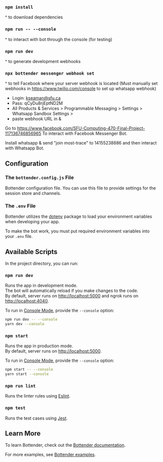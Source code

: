 ### `npm install`

^ to download dependencies

### `npm run -- --console`

^ to interact with bot through the console (for testing)

### `npm run dev`

^ to generate development webhooks

### `npx bottender messenger webhook set`

^ to tell Facebook where your server webhook is located
(Must manually set webhooks in https://www.twilio.com/console to set up 
 whatsapp webhook)

- Login: kseaman@sfu.ca
- Pass: qCyDu8rjEptND2M
- All Products & Services > Programmable Messaging > Settings > Whatsapp Sandbox 
  Settings >
- paste webhook URL in <when a message comes in> & <status callback url>

Go to https://www.facebook.com/SFU-Computing-470-Final-Project-117136746856965
To interact with Facebook Messenger Bot.

Install whatsapp & send "join most-trace" to 14155238886 and then interact with
Whatsapp Bot. 




## Configuration

### The `bottender.config.js` File

Bottender configuration file. You can use this file to provide settings for the session store and channels.

### The `.env` File

Bottender utilizes the [dotenv](https://www.npmjs.com/package/dotenv) package to load your environment variables when developing your app.

To make the bot work, you must put required environment variables into your `.env` file.

## Available Scripts

In the project directory, you can run:

### `npm run dev`

Runs the app in development mode.<br>
The bot will automatically reload if you make changes to the code.<br>
By default, server runs on [http://localhost:5000](http://localhost:5000) and ngrok runs on [http://localhost:4040](http://localhost:4040).

To run in [Console Mode](https://bottender.js.org/docs/en/the-basics-console-mode), provide the `--console` option:

```sh
npm run dev -- --console
yarn dev --console
```

### `npm start`

Runs the app in production mode.<br>
By default, server runs on [http://localhost:5000](http://localhost:5000).

To run in [Console Mode](https://bottender.js.org/docs/en/the-basics-console-mode), provide the `--console` option:

```sh
npm start -- --console
yarn start --console
```

### `npm run lint`

Runs the linter rules using [Eslint](https://eslint.org/).

### `npm test`

Runs the test cases using [Jest](https://jestjs.io/).

## Learn More

To learn Bottender, check out the [Bottender documentation](https://bottender.js.org/docs/en/getting-started).

For more examples, see [Bottender examples](https://github.com/Yoctol/bottender/tree/master/examples).
